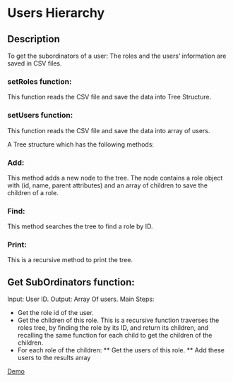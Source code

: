 # Users Hierarchy

## Description

To get the subordinators of a user:
The roles and the users’ information are saved in CSV files.

### setRoles function:
This function reads the CSV file and save the data into Tree Structure.
### setUsers function:
This function reads the CSV file and save the data into array of users.

A Tree structure which has the following methods:
### Add:
This method adds a new node to the tree. The node contains a role object with (id, name, parent attributes) and an array of children to save the children of a role.
### Find:
This method searches the tree to find a role by ID.
### Print:
This is a recursive method to print the tree.

## Get SubOrdinators function:
Input: User ID.
Output: Array Of users.
Main Steps:
* Get the role id of the user.
* Get the children of this role.
  This is a recursive function traverses the roles tree, by finding the role 
  by its ID, and return its children, and recalling the same function for each child to get the children of the children.
* For each role of the children:
  ** Get the users of this role.
  ** Add these users to the results array
  
<a href="https://lubana85.github.io/Users-Hierarchy/" > Demo </a>
